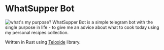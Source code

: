 # WhatSupper Bot 

![what's my purpose?](https://i.imgur.com/jOavCmR.jpeg)
WhatSupper Bot is a simple telegram bot with the single purpose in life - to give me an advice about what to cook today using my personal recipes collection.

Written in Rust using [Teloxide](https://github.com/teloxide/teloxide) library.
